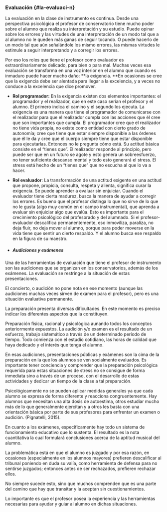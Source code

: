 ### Evaluación {#la-evaluaci-n}

La evaluación en la clase de instrumento es continua. Desde una perspectiva psicológica el profesor de conservatorio tiene mucho poder sobre el alumno que realiza su interpretación y su estudio. Puede opinar sobre los errores y las virtudes de una interpretación  de un modo tal que a al alumno no le queden más ganas de seguir tocando. O puede hacerlo de un modo tal que aún señalándole los mismo errores, las mismas virtudes le estimule a seguir interpretando y a corregir los errores.

Por eso los roles que tiene el profesor como evaluador es extraordinariamente delicado, para bien o para mal. Muchas veces esa evaluación se transforma en una voz interior en el alumno que cuando es inmaduro puede hacer mucho daño: **la exigencia. **En ocasiones se cree que la exigencia debe ser alentada para llegar a la excelencia, y a veces no conduce a la excelencia que dice promover.

* **Rol programador:** En la exigencia existen dos elementos importantes: el programador y  el realizador, que en este caso serían el profesor y el alumno. El primero indica el camino y el segundo los ejecuta. La exigencia es una manera que tiene el programador de comunicarse con el realizador para que el realizador cumpla con las acciones que él cree que son importantes que cumpla. El programador cree que el realizador no tiene vida propia, no existe como entidad con cierto grado de autonomía; cree que tiene que estar siempre disponible a las órdenes que él le da y cree que el cuerpo siempre tiene que estar disponible para ejecutarlas. Entonces no le pregunta cómo está. Su actitud básica consiste en el “tienes que”. El realizador responde al principio, pero puede ser que en un futuro se agote y esto genera un sobreesfuerzo, no tener suficiente descanso mental y todo esto generará el stress. El stress está hecho de un “tienes que” que no escucha al que lo va a hacer.

* **Rol evaluador**: La transformación de una actitud exigente en una actitud que propone, propicia, consulta, respeta y alienta, significa curar la exigencia. Se puede aprender a evaluar sin enjuiciar. Cuando el evaluador tiene cierta madurez,  busca la manera de ayudar a corregir los errores. Es bueno que el profesor distinga lo que no sirve de lo que no le gusta \(algo muy común en el campo instrumental\), que aprenda a evaluar sin enjuiciar algo que evalúa. Esto es importante para el crecimiento psicológico del profesorado y del alumnado. Si el profesor-evaluador descalifica permanentemente, eso inmoviliza, paraliza, no deja fluir, no deja mover al alumno, porque para poder moverse en la vida tiene que sentir un cierto respaldo. Y el alumno busca ese respaldo en la figura de su maestro.

* ##### Audiciones y exámenes

Una de las herramientas de evaluación que tiene el profesor de instrumento son las audiciones que se organizan en los conservatorios, además de los exámenes. La evaluación se restringe a la situación de estas presentaciones.

El concierto, o audición no pone nota en ese momento \(aunque las audiciones muchas veces sirven de examen para el profesor\), pero es una situación evaluativa permanente.

La preparación presenta diversas dificultades. En este momento es preciso indicar los diferentes aspectos que la constituyen.

Preparación física, racional y psicológica aunando todos los conceptos anteriormente expuestos. La audición y/o examen es el resultado de un esfuerzo, trabajo sistemático a través de un determinado período de tiempo. Todo comienza con el estudio cotidiano, las horas de calidad que haya dedicado y el interés que tenga el alumno.

En esas audiciones, presentaciones públicas y exámenes son la cima de la preparación en la que los alumnos se ven socialmente evaluados. Es importante tener conciencia  y comprender que la preparación psicológica requerida para estas situaciones de stress no se consigue de forma inmediata sino a través de un proceso, con el desarrollo de estas actividades y dedicar un tiempo de la clase a tal preparación.

Psicológicamente no se pueden aplicar medidas generales ya que cada alumno se expresa de forma diferente y reacciona congruentemente. Hay alumnos que necesitan una alta dosis de autoestima, otros estudiar mucho más de lo que generalmente ejercitan y a otros les basta con una orientación básica por parte de sus profesores para enfrentar un examen o audición. \(Pignatelli, 2015\).

En cuanto a los exámenes, específicamente hay todo un sistema de funcionamiento educativo que lo sustenta. El resultado es la nota cuantitativa la cual formulará conclusiones acerca de la aptitud musical del alumno.

La problemática está en que el alumno es juzgado y por esa razón, en ocasiones \(especialmente en los alumnos mayores\) prefieren descalificar al tribunal poniendo en duda su valía, como herramienta de defensa para no sentirse juzgados; entonces antes de ser rechazados, prefieren rechazar ellos.

No siempre sucede esto, sino que muchos comprenden que es una parte del camino que hay que transitar y la aceptan sin cuestionamientos.

Lo importante es que el profesor posea la experiencia y las herramientas necesarias para ayudar y guiar al alumno en dichas situaciones.


